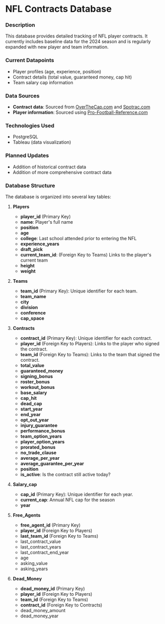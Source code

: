 # NFL Contracts Database

### Description
This database provides detailed tracking of NFL player contracts. It currently includes baseline data for the 2024 season and is regularly expanded with new player and team information.

### Current Datapoints
- Player profiles (age, experience, position)
- Contract details (total value, guaranteed money, cap hit)
- Team salary cap information

### Data Sources
- **Contract data**: Sourced from [OverTheCap.com](https://overthecap.com) and [Spotrac.com](https://spotrac.com)
- **Player information**: Sourced using [Pro-Football-Reference.com](https://pro-football-reference.com)

### Technologies Used
- PostgreSQL
- Tableau (data visualization)

### Planned Updates
- Addition of historical contract data
- Addition of more comprehensive contract data

### Database Structure

The database is organized into several key tables:

1. **Players**
   - **player_id** (Primary Key)
   - **name**: Player's full name
   - **position**
   - **age**
   - **college**: Last school attended prior to entering the NFL
   - **experience_years**
   - **draft_pick**
   - **current_team_id**: (Foreign Key to Teams) Links to the player's current team
   - **height**
   - **weight**

2. **Teams**
   - **team_id** (Primary Key): Unique identifier for each team.
   - **team_name**
   - **city**
   - **division**
   - **conference**
   - **cap_space**

3. **Contracts**
   - **contract_id** (Primary Key): Unique identifier for each contract.
   - **player_id** (Foreign Key to Players): Links to the player who signed the contract.
   - **team_id** (Foreign Key to Teams): Links to the team that signed the contract.
   - **total_value**
   - **guaranteed_money**
   - **signing_bonus**
   - **roster_bonus**
   - **workout_bonus**
   - **base_salary**
   - **cap_hit**
   - **dead_cap**
   - **start_year**
   - **end_year**
   - **opt_out_year**
   - **injury_guarantee**
   - **performance_bonus**
   - **team_option_years**
   - **player_option_years**
   - **prorated_bonus**
   - **no_trade_clause**
   - **average_per_year**
   - **average_guarantee_per_year**
   - **position**
   - **is_active**: Is the contract still active today?

4. **Salary_cap**
   - **cap_id** (Primary Key): Unique identifier for each year.
   - **current_cap**: Annual NFL cap for the season
   - **year**
  
5. **Free_Agents**
   - **free_agent_id** (Primary Key)
   - **player_id** (Foreign Key to Players)
   - **last_team_id** (Foreign Key to Teams)
   - last_contract_value
   - last_contract_years
   - last_contract_end_year
   - age
   - asking_value
   - asking_years

6. **Dead_Money**
   - **dead_money_id** (Primary Key)
   - **player_id** (Foreign Key to Players)
   - **team_id** (Foreign Key to Teams)
   - **contract_id** (Foreign Key to Contracts)
   - dead_money_amount
   - dead_money_year

